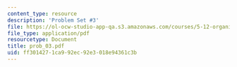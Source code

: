```yaml
---
content_type: resource
description: 'Problem Set #3'
file: https://ol-ocw-studio-app-qa.s3.amazonaws.com/courses/5-12-organic-chemistry-i-spring-2003/ff3014271ca992ec92e3018e94361c3b_prob_03.pdf
file_type: application/pdf
resourcetype: Document
title: prob_03.pdf
uid: ff301427-1ca9-92ec-92e3-018e94361c3b
---
```

